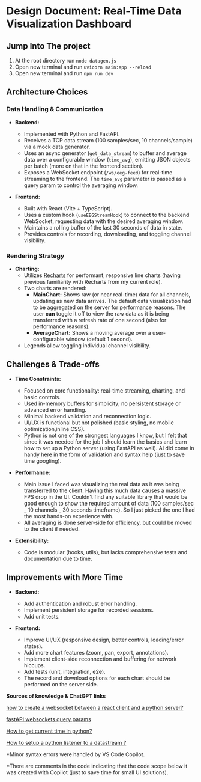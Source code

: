 # Design Document: Real-Time Data Visualization Dashboard

## Jump Into The project
1. At the root directory run `node datagen.js`
2. Open new terminal and run `uvicorn main:app --reload`
3. Open new terminal and run `npm run dev`
   

## Architecture Choices

### Data Handling & Communication

- **Backend:**

  - Implemented with Python and FastAPI.
  - Receives a TCP data stream (100 samples/sec, 10 channels/sample) via a mock data generator.
  - Uses an async generator (`get_data_stream`) to buffer and average data over a configurable window (`time_avg`), emitting JSON objects per batch (more on that in the frontend section).
  - Exposes a WebSocket endpoint (`/ws/eeg-feed`) for real-time streaming to the frontend. The `time_avg` parameter is passed as a query param to control the averaging window.

- **Frontend:**
  - Built with React (Vite + TypeScript).
  - Uses a custom hook (`useEEGStreamHook`) to connect to the backend WebSocket, requesting data with the desired averaging window.
  - Maintains a rolling buffer of the last 30 seconds of data in state.
  - Provides controls for recording, downloading, and toggling channel visibility.

### Rendering Strategy

- **Charting:**
  - Utilizes [Recharts](https://recharts.org/) for performant, responsive line charts (having previous familiarity with Recharts from my current role).
  - Two charts are rendered:
    - **MainChart:** Shows raw (or near real-time) data for all channels, updating as new data arrives.
      The default data visualization had to be aggregated on the server for performance reasons. The user **can** toggle it off to view the raw data as it is being transferred with a refresh rate of one second (also for performance reasons).
    - **AverageChart:** Shows a moving average over a user-configurable window (default 1 second).
  - Legends allow toggling individual channel visibility.

## Challenges & Trade-offs

- **Time Constraints:**

  - Focused on core functionality: real-time streaming, charting, and basic controls.
  - Used in-memory buffers for simplicity; no persistent storage or advanced error handling.
  - Minimal backend validation and reconnection logic.
  - UI/UX is functional but not polished (basic styling, no mobile optimization,inline CSS).
  - Python is not one of the strongest languages I know, but I felt that since it was needed for the job I should learn the basics and learn how to set up a Python server (using FastAPI as well). AI did come in handy here in the form of validation and syntax help (just to save time googling).

- **Performance:**

  - Main issue I faced was visualizing the real data as it was being transferred to the client.
    Having this much data causes a massive FPS drop in the UI.
    Couldn't find any suitable library that would be good enough to show the required amount of data (100 samples/sec _ 10 channels _ 30 seconds timeframe). So I just picked the one I had the most hands-on experience with.
  - All averaging is done server-side for efficiency, but could be moved to the client if needed.

- **Extensibility:**
  - Code is modular (hooks, utils), but lacks comprehensive tests and documentation due to time.

## Improvements with More Time

- **Backend:**

  - Add authentication and robust error handling.
  - Implement persistent storage for recorded sessions.
  - Add unit tests.

- **Frontend:**
  - Improve UI/UX (responsive design, better controls, loading/error states).
  - Add more chart features (zoom, pan, export, annotations).
  - Implement client-side reconnection and buffering for network hiccups.
  - Add tests (unit, integration, e2e).
  - The record and download options for each chart should be performed on the server side.


**Sources of knowledge & ChatGPT links**

[how to create a websocket between a react client and a python server?](https://chatgpt.com/share/683b7a29-bafc-8010-92e3-5b52966030f6)

[fastAPI websockets query params](https://fastapi.tiangolo.com/tutorial/query-params/)

[How to get current time in python?](https://chatgpt.com/share/683b861c-d06c-8010-9e3d-2af736cebd4a)

[How to setup a python listener to a datastream ?](https://chatgpt.com/share/683b8694-651c-8010-ac76-bd108ecdf01b)

*Minor syntax errors were handled by VS Code Copilot.

*There are comments in the code indicating that the code scope below it was created with Copilot (just to save time for small UI solutions).
